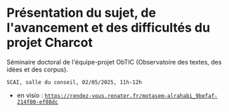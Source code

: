 # Présentation du sujet, de l'avancement et des difficultés du projet Charcot

Séminaire doctoral de l'équipe-projet ObTIC (Observatoire des textes, des idées et des corpus).

    SCAI, salle du conseil, 02/05/2025, 11h-12h

* en visio : <a href="https://rendez-vous.renater.fr/motasem-alrahabi_9befaf-214f00-ef08dc">`https://rendez-vous.renater.fr/motasem-alrahabi_9befaf-214f00-ef08dc`</a>

